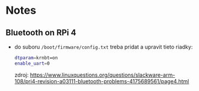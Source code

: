 # Notes

## Bluetooth on RPi 4

* do suboru `/boot/firmware/config.txt` treba pridat a upravit tieto riadky:

    ```bash
    dtparam=krnbt=on
    enable_uart=0
    ```

  zdroj: https://www.linuxquestions.org/questions/slackware-arm-108/pri4-revision-a03111-bluetooth-problems-4175689561/page4.html



